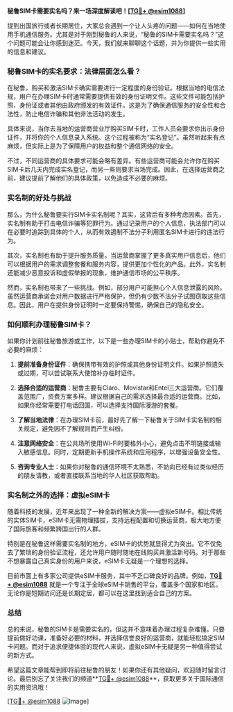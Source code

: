 **秘鲁SIM卡需要实名吗？来一场深度解读吧！[[TG💪+ @esim1088](https://t.me/s/esim1088)]**

提到出国旅行或者长期居住，大家总会遇到一个让人头疼的问题——如何在当地使用手机通信服务。尤其是对于刚到秘鲁的人来说，“秘鲁的SIM卡需要实名吗？”这个问题可能会让你感到迷茫。今天，我们就来聊聊这个话题，并为你提供一些实用的信息和建议。

### 秘鲁SIM卡的实名要求：法律层面怎么看？

在秘鲁，购买和激活SIM卡确实需要进行一定程度的身份验证。根据当地的电信法规，用户在办理SIM卡时通常需要提供有效的身份证明文件。这些文件可能包括护照、身份证或者其他由政府颁发的有效证件。这是为了确保通信服务的安全性和合法性，防止电信诈骗和其他非法活动的发生。

具体来说，当你去当地的运营商营业厅购买SIM卡时，工作人员会要求你出示身份证件，并将你的个人信息录入系统。这个过程被称为“实名登记”。虽然听起来有点麻烦，但实际上是为了保障用户的权益和整个通信网络的安全。

不过，不同运营商的具体要求可能会略有差异。有些运营商可能会允许你在购买SIM卡后几天内完成实名登记，而另一些则要求当场完成。因此，在选择运营商之前，建议提前了解他们的具体政策，以免造成不必要的麻烦。

### 实名制的好处与挑战

那么，为什么秘鲁要实行SIM卡实名制呢？其实，这背后有多种考虑因素。首先，实名制有助于打击电信诈骗等犯罪行为。通过记录用户的个人信息，执法部门可以在必要时追踪到具体的个人，从而有效遏制不法分子利用匿名SIM卡进行的违法行为。

其次，实名制也有助于提升服务质量。当运营商掌握了更多真实用户信息后，他们可以根据用户的需求调整套餐和服务内容，提供更加个性化的产品。此外，实名制还能减少恶意投诉和虚假举报的现象，维护通信市场的公平秩序。

然而，实名制也带来了一些挑战。例如，部分用户可能担心个人信息泄露的风险。虽然运营商承诺会对用户数据进行严格保护，但仍有少数不法分子试图窃取这些信息。因此，用户在提供身份证明时一定要保持警惕，确保自己的隐私安全。

### 如何顺利办理秘鲁SIM卡？

如果你计划前往秘鲁旅游或工作，以下是一些办理SIM卡的小贴士，帮助你避免不必要的麻烦：

1. **提前准备身份证件**：确保携带有效的护照或其他身份证明文件。如果护照遗失或过期，可以尝试联系大使馆补办临时证件。
   
2. **选择合适的运营商**：秘鲁主要有Claro、Movistar和Entel三大运营商。它们覆盖范围广，资费方案多样。建议根据自己的需求选择最合适的运营商。比如，如果你经常需要打电话回国，可以选择支持国际漫游的套餐。

3. **了解当地法律**：在办理SIM卡前，最好先了解一下秘鲁关于SIM卡实名制的相关规定，避免因不了解规则而产生纠纷。

4. **注意网络安全**：在公共场所使用Wi-Fi时要格外小心，避免点击不明链接或输入敏感信息。同时，定期更新手机操作系统和应用程序，以增强设备安全性。

5. **咨询专业人士**：如果你对秘鲁的通信环境不太熟悉，不妨向已经有过类似经历的朋友请教，或者直接联系当地的华人社区获取帮助。

### 实名制之外的选择：虚拟eSIM卡

随着科技的发展，近年来出现了一种全新的解决方案——虚拟eSIM卡。相比传统的实体SIM卡，eSIM卡无需物理插拔，支持远程配置和切换运营商，极大地方便了国际旅客和频繁跨国出行的人群。

特别是在秘鲁这样需要实名制的地方，eSIM卡的优势就显得尤为突出。它不仅免去了繁琐的身份验证流程，还允许用户随时随地在线购买并激活新号码。对于那些不想暴露自己真实身份的用户来说，eSIM卡无疑是一个理想的选择。

目前市面上有多家公司提供eSIM卡服务，其中不乏口碑良好的品牌。例如，**[TG💪+ @esim1088](https://t.me/s/esim1088)** 就是一个专注于全球eSIM卡销售的平台，覆盖多个国家和地区。无论你是短期访问还是长期定居，都可以在这里找到适合自己的方案。

### 总结

总的来说，秘鲁的SIM卡是需要实名的，但这并不意味着办理过程复杂难懂。只要提前做好功课，准备好必要的材料，并选择信誉良好的运营商，就能轻松搞定SIM卡问题。而对于追求便捷体验的现代人来说，虚拟eSIM卡无疑是另一种值得尝试的新方式。

希望这篇文章能帮到即将前往秘鲁的朋友！如果你还有其他疑问，欢迎随时留言讨论。最后别忘了关注我们的频道**[TG💪+ @esim1088](https://t.me/s/esim1088)**，获取更多关于国际通信的实用资讯哦！

[[TG💪+ @esim1088](https://t.me/s/esim1088) ![Image](https://i.postimg.cc/4NQfJmqS/Snipaste-2025-05-13-00-14-12.png)]